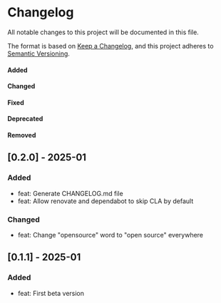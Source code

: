 # Changelog

All notable changes to this project will be documented in this file.

The format is based on [Keep a Changelog](https://keepachangelog.com/en/1.0.0/),
and this project adheres to [Semantic Versioning](https://semver.org/spec/v2.0.0.html).

#### Added
#### Changed
#### Fixed
#### Deprecated
#### Removed

## [0.2.0] - 2025-01

### Added

* feat: Generate CHANGELOG.md file
* feat: Allow renovate and dependabot to skip CLA by default

### Changed

* feat: Change "opensource" word to "open source" everywhere

## [0.1.1] - 2025-01

### Added

* feat: First beta version
